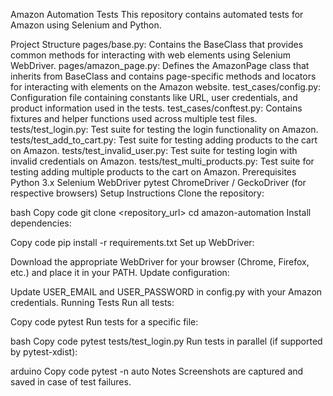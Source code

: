 
Amazon Automation Tests
This repository contains automated tests for Amazon using Selenium and Python.

Project Structure
pages/base.py: Contains the BaseClass that provides common methods for interacting with web elements using Selenium WebDriver.
pages/amazon_page.py: Defines the AmazonPage class that inherits from BaseClass and contains page-specific methods and locators for interacting with elements on the Amazon website.
test_cases/config.py: Configuration file containing constants like URL, user credentials, and product information used in the tests.
test_cases/conftest.py: Contains fixtures and helper functions used across multiple test files.
tests/test_login.py: Test suite for testing the login functionality on Amazon.
tests/test_add_to_cart.py: Test suite for testing adding products to the cart on Amazon.
tests/test_invalid_user.py: Test suite for testing login with invalid credentials on Amazon.
tests/test_multi_products.py: Test suite for testing adding multiple products to the cart on Amazon.
Prerequisites
Python 3.x
Selenium WebDriver
pytest
ChromeDriver / GeckoDriver (for respective browsers)
Setup Instructions
Clone the repository:

bash
Copy code
git clone <repository_url>
cd amazon-automation
Install dependencies:

Copy code
pip install -r requirements.txt
Set up WebDriver:

Download the appropriate WebDriver for your browser (Chrome, Firefox, etc.) and place it in your PATH.
Update configuration:

Update USER_EMAIL and USER_PASSWORD in config.py with your Amazon credentials.
Running Tests
Run all tests:

Copy code
pytest
Run tests for a specific file:

bash
Copy code
pytest tests/test_login.py
Run tests in parallel (if supported by pytest-xdist):

arduino
Copy code
pytest -n auto
Notes
Screenshots are captured and saved in case of test failures.
